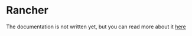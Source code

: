 # Rancher

The documentation is not written yet, but you can read more about it [here](https://github.com/MAIF/otoroshi/tree/master/connectors/rancher)
